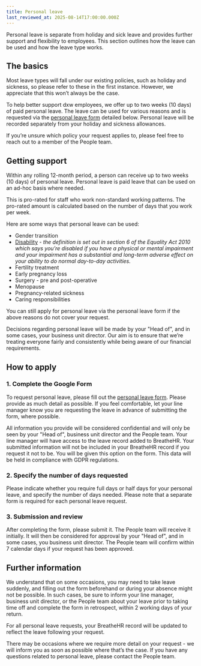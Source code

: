 ```yaml
---
title: Personal leave
last_reviewed_at: 2025-08-14T17:00:00.000Z
---
```

Personal leave is separate from holiday and sick leave and provides further support and flexibility to employees. This section outlines how the leave can be used and how the leave type works.

## The basics

Most leave types will fall under our existing policies, such as holiday and sickness, so please refer to these in the first instance. However, we appreciate that this won’t always be the case. 

To help better support dxw employees, we offer up to two weeks (10 days) of paid
personal leave. The leave can be used for various reasons and is requested via
the [personal leave
form](https://docs.google.com/forms/d/e/1FAIpQLSflWNWGOfk8jf71Xm-RQloRuEj-3pMfq5HMheCVV0W_85MvLg/viewform)
detailed below. Personal leave will be recorded separately from your holiday and
sickness allowances.

If you’re unsure which policy your request applies to, please feel free to reach out to a member of the People team. 

## Getting support

Within any rolling 12-month period, a person can receive up to two weeks (10 days) of personal leave. Personal leave is paid leave that can be used on an ad-hoc basis where needed. 

This is pro-rated for staff who work non-standard working patterns. The pro-rated amount is calculated based on the number of days that you work per week.

Here are some ways that personal leave can be used:

* Gender transition
* [Disability](https://www.gov.uk/definition-of-disability-under-equality-act-2010) -
*the definition is set out in section 6 of the Equality Act 2010 which says
you’re disabled if you have a physical or mental impairment and your impairment
has a substantial and long-term adverse effect on your ability to do normal
day-to-day activities.*
* Fertility treatment
* Early pregnancy loss
* Surgery - pre and post-operative 
* Menopause
* Pregnancy-related sickness
* Caring responsibilities

You can still apply for personal leave via the personal leave form if the above reasons do not cover your request. 

Decisions regarding personal leave will be made by your "Head of", and in some cases, your business unit director. Our aim is to ensure that we’re treating everyone fairly and consistently while being aware of our financial requirements.

## How to apply

### 1. Complete the Google Form

To request personal leave, please fill out the [personal leave form](https://docs.google.com/forms/d/e/1FAIpQLSflWNWGOfk8jf71Xm-RQloRuEj-3pMfq5HMheCVV0W_85MvLg/viewform). Please provide as much detail as possible. If you feel comfortable, let your line manager know you are requesting the leave in advance of submitting the form, where possible.

All information you provide will be considered confidential and will only be seen by your "Head of", business unit director and the People team. Your line manager will have access to the leave record added to BreatheHR. Your submitted information will not be included in your BreatheHR record if you request it not to be. You will be given this option on the form. This data will be held in compliance with GDPR regulations. 

### 2. Specify the number of days requested

Please indicate whether you require full days or half days for your personal leave, and specify the number of days needed. Please note that a separate form is required for each personal leave request.

### 3. Submission and review

After completing the form, please submit it. The People team will receive it initially. It will then be considered for approval by your "Head of", and in some cases, you business unit director. The People team will confirm within 7 calendar days if your request has been approved.

## Further information

We understand that on some occasions, you may need to take leave suddenly, and filling out the form beforehand or during your absence might not be possible. In such cases, be sure to inform your line manager, business unit director, or the People team about your leave prior to taking time off and complete the form in retrospect, within 2 working days of your return.

For all personal leave requests, your BreatheHR record will be updated to reflect the leave following your request.

There may be occasions where we require more detail on your request - we will inform you as soon as possible where that’s the case. If you have any questions related to personal leave, please contact the People team.
